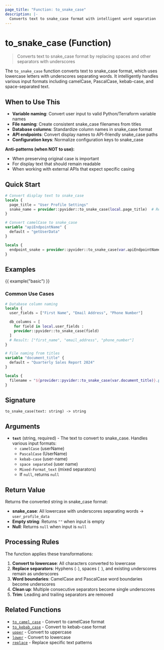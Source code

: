 ```yaml
---
page_title: "Function: to_snake_case"
description: |-
  Converts text to snake_case format with intelligent word separation
---
```


# to_snake_case (Function)

> Converts text to snake_case format by replacing spaces and other separators with underscores

The `to_snake_case` function converts text to snake_case format, which uses lowercase letters with underscores separating words. It intelligently handles various input formats including camelCase, PascalCase, kebab-case, and space-separated text.

## When to Use This

- **Variable naming**: Convert user input to valid Python/Terraform variable names
- **File naming**: Create consistent snake_case filenames from titles
- **Database columns**: Standardize column names in snake_case format
- **API endpoints**: Convert display names to API-friendly snake_case paths
- **Configuration keys**: Normalize configuration keys to snake_case

**Anti-patterns (when NOT to use):**
- When preserving original case is important
- For display text that should remain readable
- When working with external APIs that expect specific casing

## Quick Start

```terraform
# Convert display text to snake_case
locals {
  page_title = "User Profile Settings"
  snake_name = provider::pyvider::to_snake_case(local.page_title)  # Returns: "user_profile_settings"
}

# Convert camelCase to snake_case
variable "apiEndpointName" {
  default = "getUserData"
}

locals {
  endpoint_snake = provider::pyvider::to_snake_case(var.apiEndpointName)  # Returns: "get_user_data"
}
```

## Examples

{{ example("basic") }}

### Common Use Cases

```terraform
# Database column naming
locals {
  user_fields = ["First Name", "Email Address", "Phone Number"]

  db_columns = [
    for field in local.user_fields :
    provider::pyvider::to_snake_case(field)
  ]
  # Result: ["first_name", "email_address", "phone_number"]
}

# File naming from titles
variable "document_title" {
  default = "Quarterly Sales Report 2024"
}

locals {
  filename = "${provider::pyvider::to_snake_case(var.document_title)}.pdf"  # "quarterly_sales_report_2024.pdf"
}
```

## Signature

`to_snake_case(text: string) -> string`

## Arguments

- **`text`** (string, required) - The text to convert to snake_case. Handles various input formats:
  - `camelCase` (userName)
  - `PascalCase` (UserName)
  - `kebab-case` (user-name)
  - `space separated` (user name)
  - `Mixed-Format_text` (mixed separators)
  - If `null`, returns `null`

## Return Value

Returns the converted string in snake_case format:
- **snake_case**: All lowercase with underscores separating words → `user_profile_data`
- **Empty string**: Returns `""` when input is empty
- **Null**: Returns `null` when input is `null`

## Processing Rules

The function applies these transformations:
1. **Convert to lowercase**: All characters converted to lowercase
2. **Replace separators**: Hyphens (`-`), spaces (` `), and existing underscores remain as underscores
3. **Word boundaries**: CamelCase and PascalCase word boundaries become underscores
4. **Clean up**: Multiple consecutive separators become single underscores
5. **Trim**: Leading and trailing separators are removed

## Related Functions

- [`to_camel_case`](./to_camel_case.md) - Convert to camelCase format
- [`to_kebab_case`](./to_kebab_case.md) - Convert to kebab-case format
- [`upper`](./upper.md) - Convert to uppercase
- [`lower`](./lower.md) - Convert to lowercase
- [`replace`](./replace.md) - Replace specific text patterns